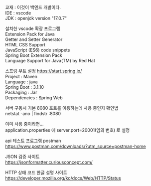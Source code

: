 교재 : 이것이 백엔드 개발이다.   
IDE : vscode   
JDK : openjdk version "17.0.7"  

설치한 vscode 확장 프로그램  
Extension Pack for Java  
Getter and Setter Generator  
HTML CSS Support  
JavaScript (ES6) code snippets  
Spring Boot Extension Pack  
Language Support for Java(TM) by Red Hat  

스프링 부트 설정 https://start.spring.io/  
Project : Maven   
Language : java  
Spring Boot : 3.1.10  
Packaging : Jar  
Dependencies : Spring Web  

서버 구동시 기본 8080 포트를 이용하는데 사용 중인지 확인법   
netstat -ano | findstr :8080 

이미 사용 중이라면...  
application.properties 에 server.port=20001(임의 번호) 로 설정

 api 테스트 프로그램 postman   
 https://www.postman.com/downloads/?utm_source=postman-home

 JSON 검증 사이트  
 https://jsonformatter.curiousconcept.com/  

 HTTP 상태 코드 한글 설명 사이트  
 https://developer.mozilla.org/ko/docs/Web/HTTP/Status
